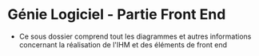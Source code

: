 # Génie Logiciel - Partie Front End

- Ce sous dossier comprend tout les diagrammes et autres informations concernant la réalisation de l'IHM et des éléments de front end


